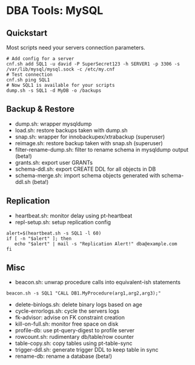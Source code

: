 # DBA Tools: MySQL

## Quickstart

Most scripts need your servers connection parameters.

```
# Add config for a server
cnf.sh add SQL1 -u david -P SuperSecret123 -h SERVER1 -p 3306 -s /var/lib/mysql/mysql.sock -c /etc/my.cnf
# Test connection
cnf.sh ping SQL1
# Now SQL1 is available for your scripts
dump.sh -s SQL1 -d MyDB -o /backups
```


## Backup & Restore

* dump.sh: wrapper mysqldump
* load.sh: restore backups taken with dump.sh
* snap.sh: wrapper for innobackupex/xtrabackup (superuser)
* reimage.sh: restore backup taken with snap.sh (superuser)
* filter-rename-dump.sh: filter to rename schema in mysqldump output (beta!)
* grants.sh: export user GRANTs
* schema-ddl.sh: export CREATE DDL for all objects in DB
* schema-merge.sh: import schema objects generated with schema-ddl.sh (beta!)



## Replication

* heartbeat.sh: monitor delay using pt-heartbeat
* repl-setup.sh: setup replication config

```
alert=$(heartbeat.sh -s SQL1 -l 60)
if [ -n "$alert" ]; then
   echo "$alert" | mail -s "Replication Alert!" dba@example.com
fi
```

## Misc

* beacon.sh: unwrap procedure calls into equivalent-ish statements

```
beacon.sh -s SQL1 "CALL DB1.MyProcedure(arg1,arg2,arg3);"
```

* delete-binlogs.sh: delete binary logs based on age
* cycle-errorlogs.sh: cycle the servers logs
* fk-advisor: advise on FK constraint creation
* kill-on-full.sh: monitor free space on disk
* profile-db: use pt-query-digest to profile server
* rowcount.sh: rudimentary db/table/row counter
* table-copy.sh: copy tables using pt-table-sync
* trigger-ddl.sh: generate trigger DDL to keep table in sync
* rename-db: rename a database (beta!)

